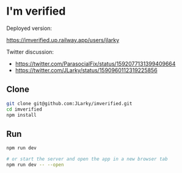 # I'm verified

Deployed version:

https://imverified.up.railway.app/users/jlarky

Twitter discussion:

- https://twitter.com/ParasocialFix/status/1592077131399409664
- https://twitter.com/JLarky/status/1590960112319225856

## Clone

```bash
git clone git@github.com:JLarky/imverified.git
cd imverified
npm install
```

## Run

```bash
npm run dev

# or start the server and open the app in a new browser tab
npm run dev -- --open
```
